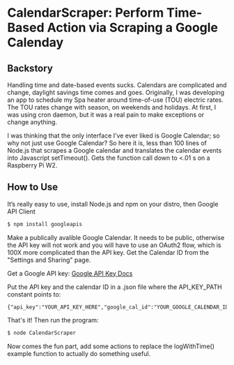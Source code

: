 # CalendarScraper: Perform Time-Based Action via Scraping a Google Calenday
## Backstory
Handling time and date-based events sucks.  Calendars are complicated and change, daylight savings time comes and goes.  Originally, I was developing an app to schedule my Spa heater around time-of-use (TOU) electric rates.  The TOU rates change with season, on weekends and holidays.  At first, I was using cron daemon, but it was a real pain to make exceptions or change anything.

I was thinking that the only interface I’ve ever liked is Google Calendar; so why not just use Google Calendar?  So here it is, less than 100 lines of Node.js that scrapes a Google calendar and translates the calendar events into Javascript setTimeout().  Gets the function call down to <.01 s on a Raspberry Pi W2.

## How to Use

It’s really easy to use, install Node.js and npm on your distro, then Google API Client
``` sh
$ npm install googleapis
```

Make a publically avalible Google Calendar.  It needs to be public, otherwise the API key will not work and you will have to use an OAuth2 flow, which is 100X more complicated than the API key.  Get the Calendar ID from the "Settings and Sharing" page.

Get a Google API key:
[Google API Key Docs](https://cloud.google.com/docs/authentication/api-keys)

Put the API key and the calendar ID in a .json file where the API_KEY_PATH constant points to:
```
{"api_key":"YOUR_API_KEY_HERE","google_cal_id":"YOUR_GOOGLE_CALENDAR_ID@group.calendar.google.com"}
```

That's it! Then run the program:

``` sh
$ node CalendarScraper
```
Now comes the fun part, add some actions to replace the logWithTime() example function to actually do something useful.
